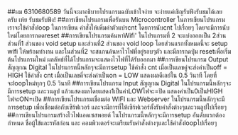 ##ผม 6310680589 วันนี้จะมาอธิบายโปรแกรมฉบับเข้าใจง่าย จะง่ายแค่เชิญรับฟังรับชมได้เลยครับ เห้ย รับชมรับฟัง!
##การเขียนโปรแกรมเพื่อรันบน Microcontroller
ในการเขียนโปรแกรม เราจะใข้คำสั่งloop ในการเขียน คำสั่งให้เพิ่มค่าตัวแปรcnt โดยการนับcnt ไปเรื่อยๆ โดยจะมีการนับใหม่โดยการกดดreset
##การเขียนโปรแกรมค้นหาWifi'
ในโปรแกรมที่ 2 จะแบ่งออกเป็น 2ส่วน ส่วนที่1 ส่วนของ void setup และส่วนที่2 ส่วนของ void loop โดยส่วนแรกทั้งหมดนี้จะ setup wifi ให้พร้อมทำงาน และในส่วนที่2 จะสแกนค้นหาไวไฟที่อยู่รอบๆตัว
และมีการกดปุ่ม resetเพื่อเริ่มต้นโปรแกรมใหม่ ผลลัพธ์ที่ได้โปรแกรมจะแสดงไวไฟที่ได้รับออกมา
##การเขียนโปรแกรม Output สัญญาณ Digital
ในโปรแกรทนี้หลักๆจะมีการsetup
ใช้คำสั่ง cnt เมื่อเป็นเลขคู่จะส่งค่าเป็นoff = HIGH
ใช้คำสั่ง cnt เมื่อเป็นเลขคี่จะส่งค่าเป็นon = LOW
แสดงผลดีเลย์ใน 0.5 วินาที โดยที่จะloopใหม่ทุกๆ 0.5 วินาที 
##การเขียนโปรแกรม Input สัญญาณ Digital
ในโปรแกรมนี้หลักๆจะมีการsetup และวนลูป แล้วแสดงผลโดยแสดง1เป็นค่าLOWไฟจะ=ปิด แสดงค่าเป็น0เป็นHIGH ไฟจะON=เปิด
##การเขียนโปรแกรมเชื่อมต่อ WIFI และ Webserver
ในโปรแกรมนี้หลักๆจะมีการsetup เพื่อเชื่อมต่อกับเซิร์ฟเวอร์ และจะมีการที่ให้เซิร์ฟเวอร์ตั้งรับคำสั่งต่างๆและวนลูปไปเรื่อยๆ
##การเขียนโปรแกรมสร้างไวไฟแอดเซสพอยต์
ในโปรแกรมนี้หลักๆจะมีการsetup อันดับแรกต้องกำหนด ชื่อผู้ใข้และรหัสก่อน และ คอมพิวเตอร์จะเตรียมรับคำสั่งต่างๆและใช้คำสั่งloopไปเรื่อยๆ
